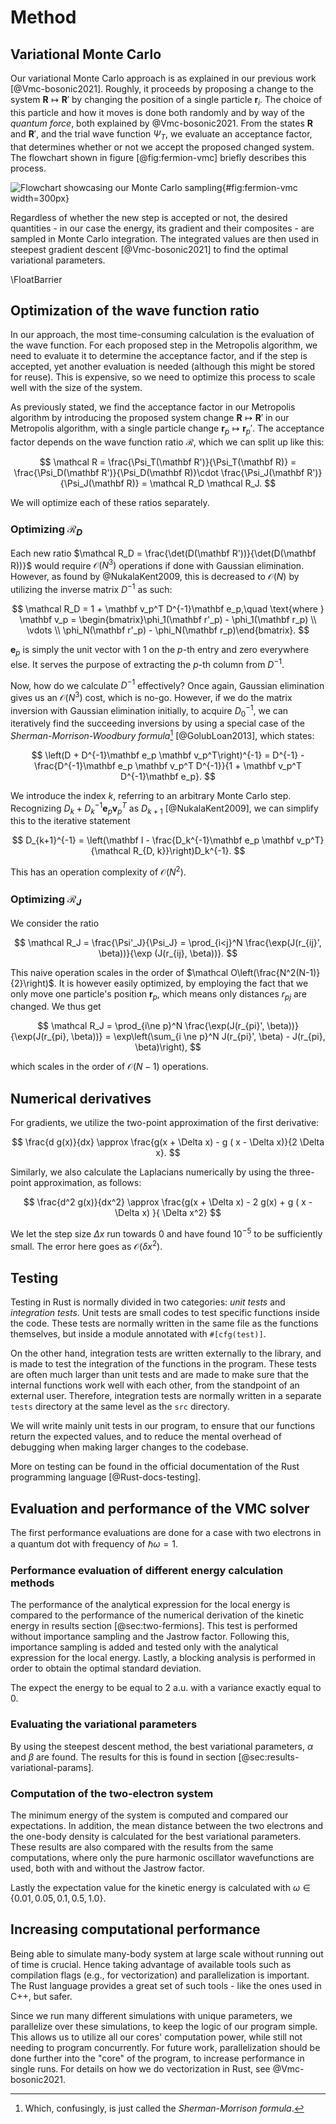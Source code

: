 # Method

## Variational Monte Carlo

Our variational Monte Carlo approach is as explained in our previous work [@Vmc-bosonic2021]. Roughly, it proceeds by proposing a change to the system $\mathbf R \mapsto \mathbf R'$ by changing the position of a single particle $\mathbf r_i$. The choice of this particle and how it moves is done both randomly and by way of the *quantum force*, both explained by @Vmc-bosonic2021. From the states $\mathbf R$ and $\mathbf R'$, and the trial wave function $\Psi_T$, we evaluate an acceptance factor, that determines whether or not we accept the proposed changed system. The flowchart shown in figure [@fig:fermion-vmc] briefly describes this process.

![Flowchart showcasing our Monte Carlo sampling](diagrams/fermion-vmc.png){#fig:fermion-vmc width=300px}

Regardless of whether the new step is accepted or not, the desired quantities - in our case the energy, its gradient and their composites - are sampled in Monte Carlo integration. The integrated values are then used in steepest gradient descent [@Vmc-bosonic2021] to find the optimal variational parameters.

\FloatBarrier

## Optimization of the wave function ratio

In our approach, the most time-consuming calculation is the evaluation of the wave function. For each proposed step in the Metropolis algorithm, we need to evaluate it to determine the acceptance factor, and if the step is accepted, yet another evaluation is needed (although this might be stored for reuse). This is expensive, so we need to optimize this process to scale well with the size of the system.

As previously stated, we find the acceptance factor in our Metropolis algorithm by introducing the proposed system change $\mathbf R \mapsto \mathbf R'$ in our Metropolis algorithm, with a single particle change $\mathbf r_p \mapsto \mathbf r_p'$. The acceptance factor depends on the wave function ratio $\mathcal R$, which we can split up like this:

$$ \mathcal R = \frac{\Psi_T(\mathbf R')}{\Psi_T(\mathbf R)} = \frac{\Psi_D(\mathbf R')}{\Psi_D(\mathbf R)}\cdot \frac{\Psi_J(\mathbf R')}{\Psi_J(\mathbf R)} = \mathcal R_D \mathcal R_J. $$

We will optimize each of these ratios separately.

### Optimizing $\mathcal R_D$

Each new ratio $\mathcal R_D = \frac{\det(D(\mathbf R'))}{\det(D(\mathbf R))}$ would require $\mathcal O(N^3)$ operations if done with Gaussian elimination. However, as found by @NukalaKent2009, this is decreased to $\mathcal O(N)$ by utilizing the inverse matrix $D^{-1}$ as such:

$$ \mathcal R_D = 1 + \mathbf v_p^T D^{-1}\mathbf e_p,\quad \text{where } \mathbf v_p = \begin{bmatrix}\phi_1(\mathbf r'_p) - \phi_1(\mathbf r_p) \\ \vdots \\ \phi_N(\mathbf r'_p) - \phi_N(\mathbf r_p)\end{bmatrix}. $$

$\mathbf e_p$ is simply the unit vector with $1$ on the $p$-th entry and zero everywhere else. It serves the purpose of extracting the $p$-th column from $D^{-1}$.

Now, how do we calculate $D^{-1}$ effectively? Once again, Gaussian elimination gives us an $\mathcal O(N^3)$ cost, which is no-go. However, if we do the matrix inversion with Gaussian elimination initially, to acquire $D_0^{-1}$, we can iteratively find the succeeding inversions by using a special case of the *Sherman-Morrison-Woodbury formula*[^smw] [@GolubLoan2013], which states:

$$ \left(D + D^{-1}\mathbf e_p \mathbf v_p^T\right)^{-1} = D^{-1} - \frac{D^{-1}\mathbf e_p \mathbf v_p^T D^{-1}}{1 + \mathbf v_p^T D^{-1}\mathbf e_p}. $$

We introduce the index $k$, referring to an arbitrary Monte Carlo step. Recognizing $D_k + D_k^{-1}\mathbf e_p \mathbf v_p^T$ as $D_{k+1}$ [@NukalaKent2009], we can simplify this to the iterative statement

$$ D_{k+1}^{-1} = \left(\mathbf I - \frac{D_k^{-1}\mathbf e_p \mathbf v_p^T}{\mathcal R_{D, k}}\right)D_k^{-1}. $$

This has an operation complexity of $\mathcal O(N^2)$.

[^smw]: Which, confusingly, is just called the *Sherman-Morrison formula*.

### Optimizing $\mathcal R_J$

We consider the ratio

$$ \mathcal R_J = \frac{\Psi'_J}{\Psi_J} = \prod_{i<j}^N \frac{\exp(J(r_{ij}', \beta))}{\exp (J(r_{ij}, \beta))}. $$

This naive operation scales in the order of $\mathcal O\left(\frac{N^2(N-1)}{2}\right)$. It is however easily optimized, by employing the fact that we only move one particle's position $\mathbf r_p$, which means only distances $r_{pj}$ are changed. We thus get

$$ \mathcal R_J = \prod_{i\ne p}^N \frac{\exp(J(r_{pi}', \beta))}{\exp(J(r_{pi}, \beta))} = \exp\left(\sum_{i \ne p}^N J(r_{pi}', \beta) - J(r_{pi}, \beta)\right), $$

which scales in the order of $\mathcal O(N-1)$ operations.


## Numerical derivatives

For gradients, we utilize the two-point approximation of the first derivative:

$$ \frac{d g(x)}{dx} \approx \frac{g(x + \Delta x) - g ( x - \Delta x)}{2 \Delta x}. $$

Similarly, we also calculate the Laplacians numerically by using the three-point approximation, as follows:

$$ \frac{d^2 g(x)}{dx^2} \approx \frac{g(x + \Delta x) - 2 g(x)  + g ( x - \Delta x) }{ \Delta x^2}  $$

We let the step size $\Delta x$ run towards $0$ and have found $10^{-5}$ to be sufficiently small. The error here goes as $\mathcal O(\delta x^2)$.

## Testing

Testing in Rust is normally divided in two categories: *unit tests* and *integration tests*. Unit tests are small codes to test specific functions inside the code. These tests are normally written in the same file as the functions themselves, but inside a module annotated with `#[cfg(test)]`.

On the other hand, integration tests are written externally to the library, and is made to test the integration of the functions in the program. These tests are often much larger than unit tests and are made to make sure that the internal functions work well with each other, from the standpoint of an external user. Therefore, integration tests are normally written in a separate `tests` directory at the same level as the `src` directory.

We will write mainly unit tests in our program, to ensure that our functions return the expected values, and to reduce the mental overhead of debugging when making larger changes to the codebase.

More on testing can be found in the official documentation of the Rust programming language [@Rust-docs-testing].

## Evaluation and performance of the VMC solver

The first performance evaluations are done for a case with two electrons in a quantum dot with frequency of $\hbar \omega = 1$.

###  Performance evaluation of different energy calculation methods

The performance of the analytical expression for the local energy is compared to the performance of the numerical derivation of the kinetic energy in results section [@sec:two-fermions]. This test is performed without importance sampling and the Jastrow factor. Following this, importance sampling is added and tested only with the analytical expression for the local energy. Lastly, a blocking analysis is performed in order to obtain the optimal standard deviation.

The expect the energy to be equal to $2$ a.u. with a variance exactly equal to $0$.

### Evaluating the variational parameters

By using the steepest descent method, the best variational parameters, $\alpha$ and $\beta$ are found. The results for this is found in section [@sec:results-variational-params].

### Computation of the two-electron system

The minimum energy of the system is computed and compared our expectations. In addition, the mean distance between the two electrons and the one-body density is calculated for the best variational parameters. These results are also compared with the results from the same computations, where only the pure harmonic oscillator wavefunctions are used, both with and without the Jastrow factor.

Lastly the expectation value for the kinetic energy is calculated with $\omega \in \{0.01, 0.05, 0.1, 0.5, 1.0\}$.

## Increasing computational performance 

Being able to simulate many-body system at large scale without running out of time is crucial. Hence taking advantage of available tools such as compilation flags (e.g., for vectorization) and parallelization is important. The Rust language provides a great set of such tools - like the ones used in C++, but safer.

Since we run many different simulations with unique parameters, we parallelize over these simulations, to keep the logic of our program simple. This allows us to utilize all our cores' computation power, while still not needing to program concurrently. For future work, parallelization should be done further into the "core" of the program, to increase performance in single runs. For details on how we do vectorization in Rust, see @Vmc-bosonic2021.
